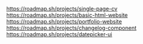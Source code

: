 https://roadmap.sh/projects/single-page-cv https://roadmap.sh/projects/basic-html-website https://roadmap.sh/projects/portfolio-website https://roadmap.sh/projects/changelog-component https://roadmap.sh/projects/datepicker-ui